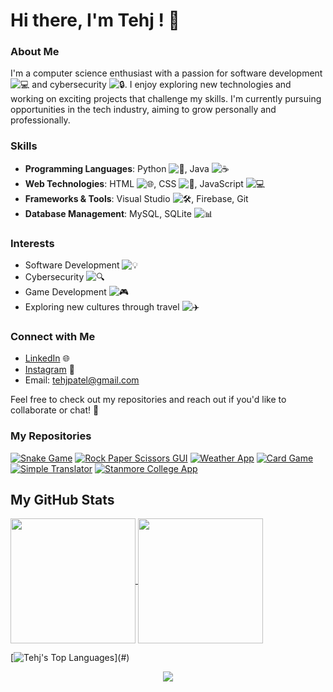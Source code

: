 # Hi there, I'm Tehj ! 👋

### About Me
I'm a computer science enthusiast with a passion for software development ![💻](https://raw.githubusercontent.com/Tarikul-Islam-Anik/Animated-Fluent-Emojis/master/Emojis/Objects/Computer%20laptop.png) and cybersecurity ![🔒](https://raw.githubusercontent.com/Tarikul-Islam-Anik/Animated-Fluent-Emojis/master/Emojis/Objects/Padlock.png). I enjoy exploring new technologies and working on exciting projects that challenge my skills. I'm currently pursuing opportunities in the tech industry, aiming to grow personally and professionally.

### Skills
- **Programming Languages**: Python ![🐍](https://raw.githubusercontent.com/Tarikul-Islam-Anik/Animated-Fluent-Emojis/master/Emojis/Objects/Snake.png), Java ![☕](https://raw.githubusercontent.com/Tarikul-Islam-Anik/Animated-Fluent-Emojis/master/Emojis/Objects/Coffee.png)
- **Web Technologies**: HTML ![🌐](https://raw.githubusercontent.com/Tarikul-Islam-Anik/Animated-Fluent-Emojis/master/Emojis/Objects/Globe%20showing%20Europe%20Africa.png), CSS ![🎨](https://raw.githubusercontent.com/Tarikul-Islam-Anik/Animated-Fluent-Emojis/master/Emojis/Objects/Artist%20palette.png), JavaScript ![💻](https://raw.githubusercontent.com/Tarikul-Islam-Anik/Animated-Fluent-Emojis/master/Emojis/Objects/Computer%20laptop.png)
- **Frameworks & Tools**: Visual Studio ![🛠️](https://raw.githubusercontent.com/Tarikul-Islam-Anik/Animated-Fluent-Emojis/master/Emojis/Objects/Hammer%20and%20Wrench.png), Firebase, Git
- **Database Management**: MySQL, SQLite ![📊](https://raw.githubusercontent.com/Tarikul-Islam-Anik/Animated-Fluent-Emojis/master/Emojis/Objects/Bar%20chart.png)

### Interests
- Software Development ![💡](https://raw.githubusercontent.com/Tarikul-Islam-Anik/Animated-Fluent-Emojis/master/Emojis/Objects/Bulb.png)
- Cybersecurity ![🔍](https://raw.githubusercontent.com/Tarikul-Islam-Anik/Animated-Fluent-Emojis/master/Emojis/Objects/Magnifying%20glass%20tilted%20right.png)
- Game Development ![🎮](https://raw.githubusercontent.com/Tarikul-Islam-Anik/Animated-Fluent-Emojis/master/Emojis/Objects/Video%20game.png)
- Exploring new cultures through travel ![✈️](https://raw.githubusercontent.com/Tarikul-Islam-Anik/Animated-Fluent-Emojis/master/Emojis/Travel%20and%20places/Airplane.png)

### Connect with Me
- [LinkedIn](https://www.linkedin.com/in/tehj-patel-56a5562a2/) 🌐
- [Instagram](https://www.instagram.com/t3hj_p/profilecard/?igsh=N3o0MDhoeHVubHVu) 📸
- Email: [tehjpatel@gmail.com](mailto:tehjpatel@gmail.com)

Feel free to check out my repositories and reach out if you'd like to collaborate or chat! 🤝

### My Repositories

[![Snake Game](https://github-readme-stats.vercel.app/api/pin/?username=t3hj&repo=SnakeGame&theme=shadow_blue)](https://github.com/t3hj/SnakeGame)
[![Rock Paper Scissors GUI](https://github-readme-stats.vercel.app/api/pin/?username=t3hj&repo=RockPaperScissorsGUI&theme=shadow_blue)](https://github.com/t3hj/RockPaperScissorsGUI)
[![Weather App](https://github-readme-stats.vercel.app/api/pin/?username=t3hj&repo=WeatherApp&theme=shadow_blue)](https://github.com/t3hj/WeatherApp)
[![Card Game](https://github-readme-stats.vercel.app/api/pin/?username=t3hj&repo=CardGame&theme=shadow_blue)](https://github.com/t3hj/CardGame)
[![Simple Translator](https://github-readme-stats.vercel.app/api/pin/?username=t3hj&repo=SimpleTranslator&theme=shadow_blue)](https://github.com/t3hj/SimpleTranslator)
[![Stanmore College App](https://github-readme-stats.vercel.app/api/pin/?username=t3hj&repo=StanmoreCollegeApp&theme=shadow_blue)](https://github.com/t3hj/StanmoreCollegeApp)

## My GitHub Stats

<a href="https://github.com/anuraghazra/github-readme-stats">
  <img height=200 align="center" src="https://github-readme-stats.vercel.app/api?username=t3hj&show_icons=true&theme=shadow_blue" />
</a>
<a href="https://github.com/anuraghazra/convoychat">
  <img height=200 align="center" src="https://streak-stats.demolab.com/?user=t3hj&count_private=true&theme=shadow_blue" />
</a>

[![Tehj's Top Languages ](https://github-readme-stats.vercel.app/api/top-langs/?username=t3hj&size_weight=0.5&count_weight=0.5&theme=shadow_blue&langs_count=8&align="center")](#)

<p align="center">
     <img src="https://capsule-render.vercel.app/api?type=waving&color=gradient&height=100&section=footer"/>
</p>
